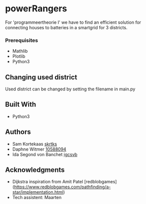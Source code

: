 # powerRangers

For 'programmeertheorie I' we have to find an efficient solution for connecting houses to batteries in a smartgrid for 3 districts.

### Prerequisites

- Mathlib 
- Plotlib
- Python3

## Changing used district

Used district can be changed by setting the filename in main.py

## Built With

* Python3

## Authors

* Sam Kortekaas            [skrtks](https://github.com/skrtks)
* Daphne Witmer            [10588094](https://github.com/10588094)
* Ida Segond von Banchet   [igcsvb](https://github.com/igcsvb)

## Acknowledgments

* Dijkstra inspiration from Amit Patel [redblobgames] (https://www.redblobgames.com/pathfinding/a-star/implementation.html)
* Tech assistent: Maarten
